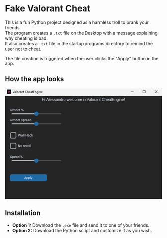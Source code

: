 # Fake Valorant Cheat

This is a fun Python project designed as a harmless troll to prank your friends.  
The program creates a `.txt` file on the Desktop with a message explaining why cheating is bad.  
It also creates a `.txt` file in the startup programs directory to remind the user not to cheat.  

The file creation is triggered when the user clicks the "Apply" button in the app.

## How the app looks

![App Screenshot](https://github.com/Alex12308922/FakeValorantCheat/blob/main/Screenshot%202025-02-08%20135513.png)


## Installation

- **Option 1:** Download the `.exe` file and send it to one of your friends.
- **Option 2:** Download the Python script and customize it as you wish.
